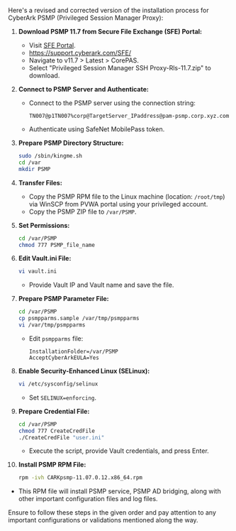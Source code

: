 Here's a revised and corrected version of the installation process for CyberArk PSMP (Privileged Session Manager Proxy):

1. **Download PSMP 11.7 from Secure File Exchange (SFE) Portal:**
   - Visit [SFE Portal](https://support.cyberark/SFE/files.aspx).
   - https://support.cyberark.com/SFE/
   - Navigate to v11.7 > Latest > CorePAS.
   - Select "Privileged Session Manager SSH Proxy-Rls-11.7.zip" to download.

2. **Connect to PSMP Server and Authenticate:**
   - Connect to the PSMP server using the connection string:
     ```
     TN007@p1TN007%corp@TargetServer_IPaddress@pam-psmp.corp.xyz.com
     ```
   - Authenticate using SafeNet MobilePass token.

3. **Prepare PSMP Directory Structure:**
   ```bash
   sudo /sbin/kingme.sh
   cd /var
   mkdir PSMP
   ```

4. **Transfer Files:**
   - Copy the PSMP RPM file to the Linux machine (location: `/root/tmp`) via WinSCP from PVWA portal using your privileged account.
   - Copy the PSMP ZIP file to `/var/PSMP`.

5. **Set Permissions:**
   ```bash
   cd /var/PSMP
   chmod 777 PSMP_file_name
   ```

6. **Edit Vault.ini File:**
   ```bash
   vi vault.ini
   ```
   - Provide Vault IP and Vault name and save the file.

7. **Prepare PSMP Parameter File:**
   ```bash
   cd /var/PSMP
   cp psmpparms.sample /var/tmp/psmpparms
   vi /var/tmp/psmpparms
   ```
   - Edit `psmpparms` file:
     ```
     InstallationFolder=/var/PSMP
     AcceptCyberArkEULA=Yes
     ```

8. **Enable Security-Enhanced Linux (SELinux):**
   ```bash
   vi /etc/sysconfig/selinux
   ```
   - Set `SELINUX=enforcing`.

9. **Prepare Credential File:**
   ```bash
   cd /var/PSMP
   chmod 777 CreateCredFile
   ./CreateCredFile "user.ini"
   ```
   - Execute the script, provide Vault credentials, and press Enter.

10. **Install PSMP RPM File:**
    ```bash
    rpm -ivh CARKpsmp-11.07.0.12.x86_64.rpm
    ```
   - This RPM file will install PSMP service, PSMP AD bridging, along with other important configuration files and log files.

Ensure to follow these steps in the given order and pay attention to any important configurations or validations mentioned along the way.

